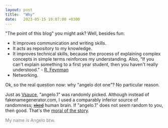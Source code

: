 ```yaml
---
layout: post
title:  "Why"
date:   2023-05-15 19:07:00 +0300
---
```


"The point of this blog" you might ask? Well, besides fun:

* It improves communication and writing skills. 
* It acts as repository to my knowledge. 
* It improves technical skills, because the process of explaining complex concepts in simple terms reinforces my understanding. Also, “If you can't explain something to a first year student, then you haven't really understood.” - [R. Feynman][1]
* Networking.

Ok, so the real question now: why "angelo dot one"? No particular reason.

Just as [Vsauce][2], "angelo.1" was randomly picked. Although instead of fakenamegenerator.com, I used a comparably inferior source of randomness; ~~[xkcd][3]~~ human brain. If "angelo.1" does not seem random to you, then good. That's the [moral of the story][4].

<span style="color:grey">My name *is* Angelo btw.</span>

[1]: https://everything2.com/title/Richard+P.+Feynman
[2]: https://youtu.be/Y45aema4iyM?t=165
[3]: https://xkcd.com/221/
[4]: https://youtu.be/cyn2pHAzaYw
